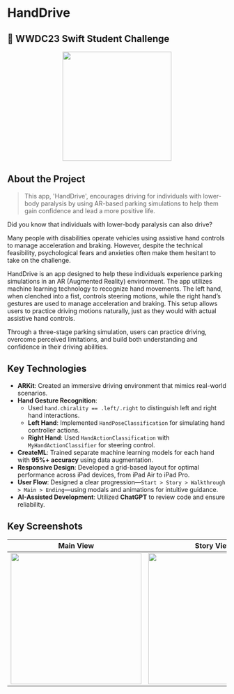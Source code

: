 # HandDrive

##  WWDC23 Swift Student Challenge

<div align="center">
  <img src="https://github.com/user-attachments/assets/a8bbf0b2-56b6-4cad-8fc1-8ef513cdce51" width="250"/>
</div>


## About the Project
> This app, 'HandDrive', encourages driving for individuals with lower-body paralysis by using AR-based parking simulations to help them gain confidence and lead a more positive life.

Did you know that individuals with lower-body paralysis can also drive?  

Many people with disabilities operate vehicles using assistive hand controls to manage acceleration and braking. However, despite the technical feasibility, psychological fears and anxieties often make them hesitant to take on the challenge.

HandDrive is an app designed to help these individuals experience parking simulations in an AR (Augmented Reality) environment. The app utilizes machine learning technology to recognize hand movements. The left hand, when clenched into a fist, controls steering motions, while the right hand’s gestures are used to manage acceleration and braking. This setup allows users to practice driving motions naturally, just as they would with actual assistive hand controls.

Through a three-stage parking simulation, users can practice driving, overcome perceived limitations, and build both understanding and confidence in their driving abilities.


## Key Technologies
- **ARKit**: Created an immersive driving environment that mimics real-world scenarios.
- **Hand Gesture Recognition**:
  - Used `hand.chirality == .left/.right` to distinguish left and right hand interactions.
  - **Left Hand**: Implemented `HandPoseClassification` for simulating hand controller actions.
  - **Right Hand**: Used `HandActionClassification` with `MyHandActionClassifier` for steering control.
- **CreateML**: Trained separate machine learning models for each hand with **95%+ accuracy** using data augmentation.
- **Responsive Design**: Developed a grid-based layout for optimal performance across iPad devices, from iPad Air to iPad Pro.
- **User Flow**: Designed a clear progression—`Start > Story > Walkthrough > Main > Ending`—using modals and animations for intuitive guidance.
- **AI-Assisted Development**: Utilized **ChatGPT** to review code and ensure reliability.

<!--
## Video

<div align="center">
  <img src="https://github.com/user-attachments/assets/af24ab94-35d7-4b48-9f63-06c6d1ddd791" width="300"/>
</div>

<br/>
-->

## Key Screenshots

| **Main View** | **Story View** | **Simulation View** |
| --- | --- | --- |
| <img src="https://github.com/user-attachments/assets/7c0a9ae0-f6d3-4e2b-a0ae-9b73970f65f3" width="300"/> | <img src="https://github.com/user-attachments/assets/cbaaf9e5-978d-4f93-a316-2628cab62284" width="300"/> | <img src="https://github.com/user-attachments/assets/8e6dae77-abbf-4690-87c5-350e4fbf2165" width="300"/> |

<!--
## Additional Screenshots

<div align="center">
  <img src="https://github.com/user-attachments/assets/da75ef1d-6456-4474-8ccb-31682ae6d337" width="250"/>
  <img src="https://github.com/user-attachments/assets/cfac9ab1-44fc-4971-bdb9-1b63bfbc09a5" width="250"/>
  <img src="https://github.com/user-attachments/assets/1a568436-d30a-491a-8176-dd90467ba710" width="250"/>
  <img src="https://github.com/user-attachments/assets/69c03c7a-1daa-4f1d-9028-f344f25be82f" width="250"/>
  <img src="https://github.com/user-attachments/assets/88bd3552-3c15-4ce5-9615-a33fdab9a202" width="250"/>
  <img src="https://github.com/user-attachments/assets/ace4f2e5-323b-40c5-a6d7-da162364f388" width="250"/>
</div>
-->

